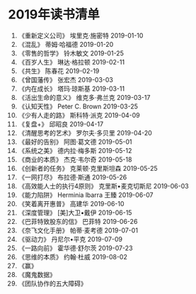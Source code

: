 # 2019年读书清单
1.  《重新定义公司》     埃里克·施密特              2019-01-10  
2.  《混乱》            蒂姆·哈福德               2019-01-20  
3.  《零售的哲学》       铃木敏文                  2019-01-25  
4.  《百岁人生》         琳达·格拉顿               2019-02-11  
5.  《共生》            陈春花                    2019-02-19  
6.  《曾国藩传》        张宏杰                    2019-03-03  
7.  《内在成长》        塔玛·琼斯基               2019-03-11  
8.  《活出生命的意义》   维克多·弗兰克              2019-03-17  
9.  《认知天性》        Peter C. Brown           2019-03-25  
10. 《少有人走的路》    斯科特·派克                2019-04-09  
11. 《复盘+》           邱昭良                     2019-04-17  
12. 《清醒思考的艺术》  罗尔夫·多贝里               2019-04-20  
13. 《最好的告别》     阿图·葛文德                 2019-05-01  
14. 《系统之美》      德内拉·梅多斯                2019-05-12  
15. 《商业的本质》    杰克·韦尔奇                  2019-05-18  
16. 《创新者的任务》   克莱顿·克里斯坦森            2019-05-25  
17. 《一网打尽》      布拉德·斯通                 2019-05-26  
18. 《高效能人士的执行4原则》 克里斯•麦克切斯尼      2019-06-03  
19. 《能力陷阱》  Herminia lbarra 王臻           2019-06-07  
20. 《笑着离开惠普》  高建华                      2019-06-10  
21. 《深度管理》      [美]大卫•戴伊               2019-06-15  
22. 《巴菲特致股东的信》 巴菲特                    2019-06-26  
23. 《奈飞文化手册》    帕蒂·麦考德                2019-07-01  
24. 《驱动力》         丹尼尔•平克                2019-07-09  
25. 《一路向前》       霍华德·舒尔茨              2019-07-23  
26. 《思维的本质》      约翰·杜威                 2019-08-02  
27. 《赢》
28. 《魔鬼数据》
29. 《团队协作的五大障碍》

